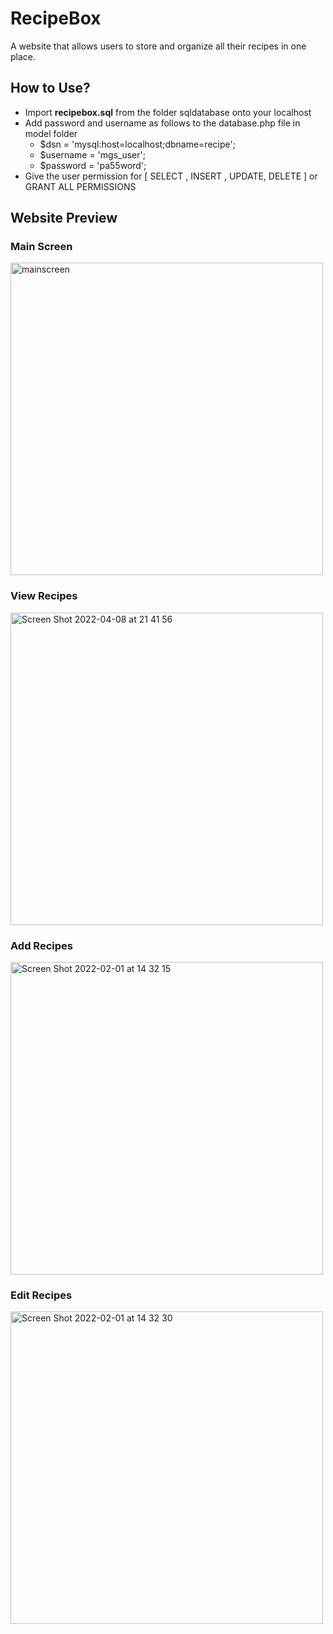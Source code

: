 # RecipeBox
A website that allows users to store and organize all their recipes in one place.

## How to Use?
- Import 	**recipebox.sql** from the folder sqldatabase onto your localhost
- Add password and username as follows to the database.php file in model folder
  - $dsn = 'mysql:host=localhost;dbname=recipe'; 
  - $username = 'mgs_user'; 
  - $password = 'pa55word';
- Give the user permission for [ SELECT , INSERT , UPDATE, DELETE ] or GRANT ALL PERMISSIONS

## Website Preview
### Main Screen
<img width="500" alt="mainscreen" src="https://user-images.githubusercontent.com/82876331/161417118-7447fe80-42b3-4a6e-ba6d-beffd37c25bc.png">

### View Recipes
<img width="500" alt="Screen Shot 2022-04-08 at 21 41 56" src="https://user-images.githubusercontent.com/82876331/162437691-93cc34af-a0b5-4414-91cf-a6525201461f.png">

### Add Recipes
<img width="500" alt="Screen Shot 2022-02-01 at 14 32 15" src="https://user-images.githubusercontent.com/82876331/162437838-acd3b85f-68df-4e6e-a631-92ec43e22780.png">

### Edit Recipes
<img width="500" alt="Screen Shot 2022-02-01 at 14 32 30" src="https://user-images.githubusercontent.com/82876331/162437911-55b41a48-ff02-4141-976f-a0c9520919b7.png">

